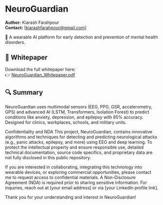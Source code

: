 # NeuroGuardian
**Author:** Kiarash Farahpour  
**Contact:** [kiarashfarahpour@gmail.com]


🧠 A wearable AI platform for early detection and prevention of mental health disorders.

## 📄 Whitepaper
Download the full whitepaper here:  
👉 [NeuroGuardian_Whitepaper.pdf](./NeuroGuardian_Whitepaper.pdf)

## 🔍 Summary
NeuroGuardian uses multimodal sensors (EEG, PPG, GSR, accelerometry, GPS) and advanced AI (LSTM, Transformers, Isolation Forest) to predict conditions like anxiety, depression, and epilepsy with 85% accuracy. Designed for clinics, workplaces, schools, and military units.


Confidentiality and NDA
This project, NeuroGuardian, contains innovative algorithms and techniques for detecting and predicting neurological attacks (e.g., panic attacks, epilepsy, and more) using EEG and deep learning. To protect the intellectual property and ensure responsible use, detailed technical documentation, source code specifics, and proprietary data are not fully disclosed in this public repository.

If you are interested in collaborating, integrating this technology into wearable devices, or exploring commercial opportunities, please contact me to request access to confidential materials. A Non-Disclosure Agreement (NDA) is required prior to sharing sensitive information. For inquiries, reach out at [your email address] or via [your LinkedIn profile link].

Thank you for your understanding and interest in NeuroGuardian!
